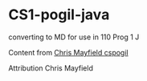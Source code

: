 # CS1-pogil-java
converting to MD for use in 110 Prog 1 J

Content from [Chris Mayfield cspogil](https://github.com/ChrisMayfield/cspogil/)

Attribution Chris Mayfield
